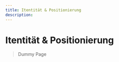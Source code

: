 ```yaml
---
title: Itentität & Positionierung
description: 
---
```



# Itentität & Positionierung

> Dummy Page
